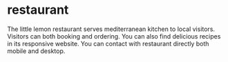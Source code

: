 # restaurant
The little lemon restaurant serves mediterranean kitchen to local visitors. Visitors can both booking and ordering. You can also find delicious recipes in its responsive website. You can contact with restaurant directly both mobile and desktop.
